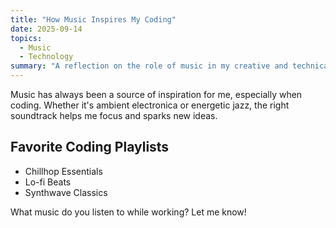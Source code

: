 ```yaml
---
title: "How Music Inspires My Coding"
date: 2025-09-14
topics: 
  - Music
  - Technology
summary: "A reflection on the role of music in my creative and technical work."
---
```


Music has always been a source of inspiration for me, especially when coding. Whether it's ambient electronica or energetic jazz, the right soundtrack helps me focus and sparks new ideas.

## Favorite Coding Playlists
- Chillhop Essentials
- Lo-fi Beats
- Synthwave Classics

What music do you listen to while working? Let me know!
